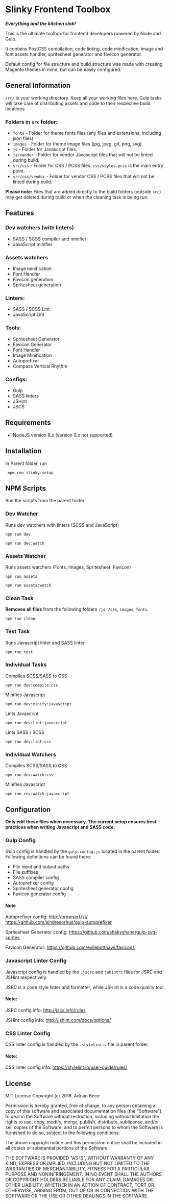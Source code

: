 # Slinky Frontend Toolbox

**_*Everything and the kitchen sink!*_**

This is the ultimate toolbox for frontend developers powered by Node and Gulp.

It contains PostCSS compilation, code linting, code minification, image and font assets handler, spritesheet generator and favicon generator.

Default config for file structure and build structure was made with creating Magento themes in mind, but can be easily configured.

## General Information

`src/` is your working directory. Keep all your working files here, Gulp tasks will take care of distributing assets and code to their respective build locations.

### Folders in `src` folder:

*   `fonts` - Folder for theme fonts files (any files and extensions, including json files).
*   `images` - Folder for theme image files (jpg, jpeg, gif, png, svg).
*   `js` - Folder for Javascript files.
*   `js/vendor` - Folder for vendor Javascript files that will not be linted during build.
*   `src/css` - Folder for CSS / PCSS files. `css/styles.pcss` is the main entry point.
*   `src/css/vendor` - Folder for vendor CSS / PCSS files that will not be linted during build.

**Please note:** Files that are added directly to the build folders (outside `src`) may get deleted during build or when the cleaning task is being run.

## Features

### Dev watchers (with linters)

*   SASS / SCSS compiler and minifier
*   JavaScript minifier

### Assets watchers

*   Image minification
*   Font Handler
*   Favicon generation
*   Spritesheet generation

### Linters:

*   SASS / SCSS Lint
*   JavaScript Lint

### Tools:

*   Spritesheet Generator
*   Favicon Generator
*   Font Handler
*   Image Minification
*   Autoprefixer
*   Compass Vertical Rhythm

### Configs:

*   Gulp
*   SASS linters
*   JSHint
*   JSCS

## Requirements

*   NodeJS version 8.x (version 9.x not supported)

## Installation

In Parent folder, run

```shell
 npm run slinky:setup
```

## NPM Scripts

Run the scripts from the parent folder

### Dev Watcher

Runs dev watchers with linters (SCSS and JavaScript)

```shell
npm run dev
```

```shell
npm run dev:watch
```

### Assets Watcher

Runs assets watchers (Fonts, Images, Spritesheet, Favicon)

```shell
npm run assets
```

```shell
npm run assets:watch
```

### Clean Task

**Removes all files** from the following folders `/js`, `/css`, `images`, `fonts`.

```shell
npm run clean
```

### Test Task

Runs Javascript linter and SASS linter.

```shell
npm run test
```

### Individual Tasks

Compiles SCSS/SASS to CSS

```shell
npm run dev:compile:css
```

Minifies Javascript

```shell
npm run dev:minify:javascript
```

Lints Javascript

```shell
npm run dev:lint:javascript
```

Lints SASS / SCSS

```shell
npm run dev:lint:css
```

### Individual Watchers

Compiles SCSS/SASS to CSS

```shell
npm run dev:watch:css
```

Minifies Javascript

```shell
npm run cev:watch:javascript
```

## Configuration

**Only edit these files when necessary. The current setup ensures best practices when writing Javascript and SASS code.**

### Gulp Config

Gulp config is handled by the `gulp.config.js` located in the parent folder. Following definitions can be found there:

*   File input and output paths
*   File suffixes
*   SASS compiler config
*   Autoprefixer config
*   Spritesheet generator config
*   Favicon generator config

#### Note

Autoprefixer config:
http://browserl.ist/
https://github.com/sindresorhus/gulp-autoprefixer

Spritesheet Generator config:
https://github.com/shakyshane/gulp-svg-sprites

Favicon Generator:
https://github.com/evilebottnawi/favicons

### Javascript Linter Config

Javascript config is handled by the `.jscrc` and `jshintrc` files for JSRC and JSHint respectively.

JSRC is a code style linter and formatter, while JSHint is a code quality tool.

#### Note:

JSRC config info: http://jscs.info/rules

JSHint config info:
http://jshint.com/docs/options/

### CSS Linter Config

CSS linter config is handled by the `.stylelintrc` file in parent folder.

#### Note:

CSS linter config info: https://stylelint.io/user-guide/rules/

## License

MIT License
Copyright (c) 2018. Adrian Bece

Permission is hereby granted, free of charge, to any person obtaining a copy of this software and associated documentation files (the "Software"), to deal in the Software without restriction, including without limitation the rights to use, copy, modify, merge, publish, distribute, sublicense, and/or sell copies of the Software, and to permit persons to whom the Software is furnished to do so, subject to the following conditions:

The above copyright notice and this permission notice shall be included in all copies or substantial portions of the Software.

THE SOFTWARE IS PROVIDED "AS IS", WITHOUT WARRANTY OF ANY KIND, EXPRESS OR IMPLIED, INCLUDING BUT NOT LIMITED TO THE WARRANTIES OF MERCHANTABILITY, FITNESS FOR A PARTICULAR PURPOSE AND NONINFRINGEMENT. IN NO EVENT SHALL THE AUTHORS OR COPYRIGHT HOLDERS BE LIABLE FOR ANY CLAIM, DAMAGES OR OTHER LIABILITY, WHETHER IN AN ACTION OF CONTRACT, TORT OR OTHERWISE, ARISING FROM, OUT OF OR IN CONNECTION WITH THE SOFTWARE OR THE USE OR OTHER DEALINGS IN THE SOFTWARE.
